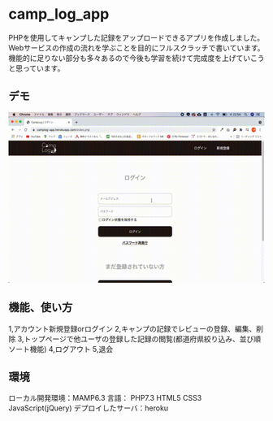 # camp_log_app

PHPを使用してキャンプした記録をアップロードできるアプリを作成しました。
Webサービスの作成の流れを学ぶことを目的にフルスクラッチで書いています。
機能的に足りない部分も多々あるので今後も学習を続けて完成度を上げていこうと思っています。

## デモ
![デモ](https://raw.githubusercontent.com/tera213/camp_log_app/images/demo.gif)

## 機能、使い方

1,アカウント新規登録orログイン
2,キャンプの記録でレビューの登録、編集、削除
3,トップページで他ユーザの登録した記録の閲覧(都道府県絞り込み、並び順ソート機能)
4,ログアウト
5,退会

## 環境

ローカル開発環境：MAMP6.3
言語：
 PHP7.3
 HTML5
 CSS3
 JavaScript(jQuery)
デプロイしたサーバ：heroku

